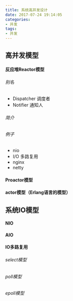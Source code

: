 ```yaml
---
title: 系统高并发设计
date: 2017-07-24 19:14:05
categories: 
- 并发
tags:
- 并发
---
```


## 高并发模型

#### 反应堆Reactor模型

###### 别名

- Dispatcher 调度者
- Notifier 通知人

###### 简介

###### 例子

- nio
-  I/O 多路复用
- nginx
- netty

#### Proactor模型

#### actor模型（Erlang语言的模型）

## 系统IO模型

#### NIO

#### AIO

#### IO多路复用
###### select模型
###### poll模型
###### epoll模型